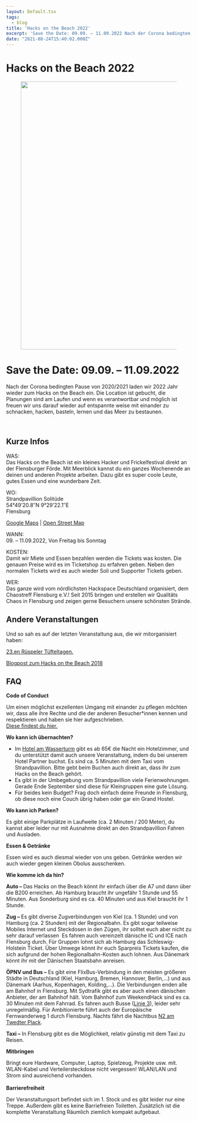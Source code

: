 ```yaml
---
layout: Default.tsx
tags:
  - blog
title: 'Hacks on the Beach 2022'
excerpt: 'Save the Date: 09.09. – 11.09.2022 Nach der Corona bedingten Pause von 2020/2021 laden wir 2022 Jahr wieder zum Hacks on the Beach ein. Die Location ist gebucht, die Planungen […]'
date: "2021-08-24T15:40:02.000Z"
---
```


# Hacks on the Beach 2022

<figure class="wp-block-image size-large"><img decoding="async" loading="lazy" width="1024" height="726" src="http://chaostreff-flensburg.de/wp-content/uploads/2021/06/hotb-postkarte-ohne-jahr.jpeg" alt="" class="wp-image-1529" srcset="https://chaostreff-flensburg.de/wp-content/uploads/2021/06/hotb-postkarte-ohne-jahr.jpeg 1024w, https://chaostreff-flensburg.de/wp-content/uploads/2021/06/hotb-postkarte-ohne-jahr-300x213.jpeg 300w, https://chaostreff-flensburg.de/wp-content/uploads/2021/06/hotb-postkarte-ohne-jahr-768x545.jpeg 768w, https://chaostreff-flensburg.de/wp-content/uploads/2021/06/hotb-postkarte-ohne-jahr-705x500.jpeg 705w" sizes="(max-width: 1024px) 100vw, 1024px" /></figure>

<h1>Save the Date: 09.09. &#8211; 11.09.2022</h1>

<p>Nach der Corona bedingten Pause von 2020/2021 laden wir 2022 Jahr wieder zum Hacks on the Beach ein. Die Location ist gebucht, die Planungen sind am Laufen und wenn es verantwortbar und möglich ist freuen wir uns darauf wieder auf entspannte weise mit einander zu schnacken, hacken, basteln, lernen und das Meer zu bestaunen.</p>

<div class="wp-container-1 wp-block-buttons">
<div class="wp-block-button" style="color: white"><a class="wp-block-button__link" href="https://tickets.chaostreff-flensburg.de/ctfl/hotb22/" style="color:white">Jetzt Tickets kaufen</a></div>
</div>

<h2>Kurze Infos</h2>

<p>WAS:<br>Das&nbsp;Hacks&nbsp;on&nbsp;the&nbsp;Beach&nbsp;ist ein kleines Hacker und&nbsp;Frickelfestival&nbsp;direkt an der Flensburger Förde. Mit Meerblick kannst du ein ganzes Wochenende an deinen und anderen Projekte arbeiten. Dazu gibt es super coole Leute, gutes Essen und eine&nbsp;wunderbare&nbsp;Zeit.</p>

<p>WO:<br>Strandpavillion Solitüde<br>54°49’20.8″N 9°29’22.1″E<br>Flensburg</p>

<p><a rel="noreferrer noopener" href="https://www.google.com/maps/place/Solitude+Restaurant/@54.8213002,9.4866206,17z/data=!4m5!3m4!1s0x47b343af6afc09e5:0x8d4742d2e8b0b4af!8m2!3d54.8207686!4d9.4882353" target="_blank">Google Maps</a>&nbsp;|&nbsp;<a rel="noreferrer noopener" href="https://www.openstreetmap.org/search?query=54.82238%2C9.48952#map=19/54.82238/9.48952" target="_blank">Open Street Map</a></p>

<p>WANN:<br>09. – 11.09.2022, Von Freitag bis Sonntag</p>

<p>KOSTEN:<br>Damit wir Miete und Essen bezahlen werden die Tickets was kosten. Die genauen Preise wird es im Ticketshop zu erfahren geben. Neben den normalen Tickets wird es auch wieder Soli und Supporter Tickets geben.</p>

<p>WER:<br>Das ganze wird vom nördlichsten Hackspace Deutschland organisiert, dem Chaostreff Flensburg e.V.! Seit 2015 bringen und erstellen wir Qualitäts Chaos in Flensburg und zeigen gerne Besuchern unsere schönsten Strände.</p>

<h2>Andere Veranstaltungen</h2>

<p>Und so sah es auf der letzten Veranstaltung aus, die wir mitorganisiert haben:</p>

<p><a href="http://xn--rtta-0rab.de/">23.en Rüspeler Tüfteltagen.</a></p>

<p><a href="https://chaostreff-flensburg.de/2018/cyber-sand-und-strand-beim-hacks-on-the-beach/">Blogpost zum Hacks on the Beach 2018</a></p>

<h2>FAQ</h2>

<p><strong>Code of Conduct</strong></p>

<p>Um einen möglichst exzellenten Umgang mit einander zu pflegen möchten wir, dass alle ihre Rechte und die der anderen Besucher*innen kennen und respektieren und haben sie hier aufgeschrieben.<br><a href="https://chaostreff-flensburg.de/2019/hacks-on-the-beach-2019-code-of-conduct/">Diese findest du hier.</a></p>

<p><strong>Wo kann ich übernachten?</strong></p>

<ul><li>Im&nbsp;<a rel="noreferrer noopener" href="https://www.hotel-am-wasserturm.com/" target="_blank">Hotel am Wasserturm</a>&nbsp;gibt es ab 65€ die Nacht ein Hotelzimmer, und du unterstützt damit auch unsere Veranstaltung, indem du bei unserem Hotel Partner buchst. Es sind ca. 5 Minuten mit dem Taxi vom Strandpavillion. Bitte gebt beim Buchen auch direkt an, dass ihr zum Hacks on the Beach gehört.&nbsp;</li><li>Es gibt in der Umbegebung vom Strandpavillion viele Ferienwohnungen. Gerade Ende September sind diese für Kleingruppen eine gute Lösung.</li><li>Für beides kein Budget? Frag doch einfach deine Freunde in Flensburg, ob diese noch eine Couch übrig haben oder gar ein Grand Hostel.&nbsp;</li></ul>

<p id="parken"><strong>Wo kann ich Parken?</strong></p>

<p>Es gibt einige Parkplätze in Laufweite (ca. 2 Minuten / 200 Meter), du kannst aber leider nur mit Ausnahme direkt an den Strandpavillion Fahren und Ausladen.&nbsp;</p>

<p><strong>Essen &amp; Getränke</strong></p>

<p>Essen wird es auch diesmal wieder von uns geben.&nbsp;Getränke werden wir auch wieder gegen kleinen Obolus ausschenken.&nbsp;</p>

<p id="anfahrt"><strong>Wie komme ich da hin?</strong></p>

<p><strong>Auto –&nbsp;</strong>Das Hacks on the Beach könnt ihr einfach über die A7 und dann über die B200 erreichen. Ab Hamburg braucht ihr ungefähr 1 Stunde und 55 Minuten. Aus Sonderburg sind es ca. 40 Minuten und aus Kiel braucht ihr 1 Stunde.</p>

<p><strong>Zug –&nbsp;</strong>Es gibt diverse Zugverbindungen von Kiel (ca. 1 Stunde) und von Hamburg (ca. 2 Stunden) mit der Regionalbahn. Es gibt sogar teilweise Mobiles Internet und Steckdosen in den Zügen, ihr solltet euch aber nicht zu sehr darauf verlassen&nbsp;&nbsp;Es fahren auch vereinzelt dänische IC und ICE nach Flensburg durch. Für Gruppen lohnt sich ab Hamburg das Schleswig-Holstein Ticket. Über Umwege könnt ihr euch Sparpreis Tickets kaufen, die sich aufgrund der hohen Regionalbahn-Kosten auch lohnen. Aus Dänemark könnt ihr mit der Dänischen Staatsbahn anreisen.</p>

<p><strong>ÖPNV und Bus –</strong>&nbsp;Es gibt eine FlixBus-Verbindung in den meisten größeren Städte in Deutschland (Kiel, Hamburg, Bremen, Hannover, Berlin,…) und aus Dänemark (Aarhus, Kopenhagen, Kolding,…). Die Verbindungen enden alle am Bahnhof in Flensburg. Mit Sydtrafik gibt es aber auch einen dänischen Anbieter, der am Bahnhof hält. Vom Bahnhof zum WeekendHack sind es ca. 30 Minuten mit dem Fahrrad. Es fahren auch Busse (<a rel="noreferrer noopener" href="http://www.aktiv-bus.de/fahrplan/linienfahrplaene/PDF-2017_18/Linie-3-ab-10.12.17.pdf" target="_blank">Linie 3</a>), leider sehr unregelmäßig. Für Ambitionierte führt auch der Europäische Fernwanderweg 1 durch Flensburg. Nachts fährt die Nachtbus&nbsp;<a href="http://www.aktiv-bus.de/fahrplan/linienfahrplaene/PDF-2017_18/Linie-N2-ab-10.12.17.pdf" target="_blank" rel="noreferrer noopener">N2 am Twedter Plack</a>.</p>

<p><strong>Taxi –</strong>&nbsp;In Flensburg gibt es die Möglichkeit, relativ günstig mit dem Taxi zu Reisen.</p>

<p><strong>Mitbringen</strong></p>

<p>Bringt eure Hardware, Computer, Laptop, Spielzeug, Projekte usw. mit. WLAN-Kabel und Verteilersteckdose nicht vergessen! WLAN/LAN und Strom sind ausreichend vorhanden.<br><br><strong>Barrierefreiheit</strong></p>

<p>Der Veranstaltungsort befindet sich im 1. Stock und es gibt leider nur eine Treppe.&nbsp;Außerdem gibt es keine Barriefreien Toiletten. Zusätzlich ist die komplette Veranstaltung Räumlich ziemlich kompakt aufgebaut. </p>
